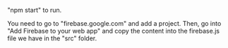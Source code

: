 "npm start" to run.

You need to go to "firebase.google.com" and add a project. Then, go into "Add Firebase to your web app" and copy the content into the firebase.js file we have in the "src" folder.
